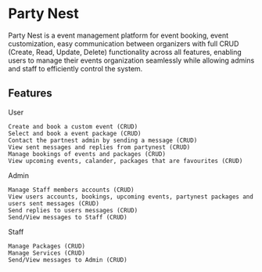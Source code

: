 # Party Nest

Party Nest is a event management platform for event booking, event customization, easy communication between organizers with full CRUD (Create, Read, Update, Delete) functionality across all features, enabling users to manage their events organization seamlessly while allowing admins and staff to efficiently control the system.
## Features

User 

    Create and book a custom event (CRUD)
    Select and book a event package (CRUD)
    Contact the partnest admin by sending a message (CRUD)
    View sent messages and replies from partynest (CRUD)
    Manage bookings of events and packages (CRUD)
    View upcoming events, calander, packages that are favourites (CRUD)

Admin

    Manage Staff members accounts (CRUD)
    View users accounts, bookings, upcoming events, partynest packages and users sent messages (CRUD)
    Send replies to users messages (CRUD)
    Send/View messages to Staff (CRUD)

Staff

    Manage Packages (CRUD)
    Manage Services (CRUD)
    Send/View messages to Admin (CRUD)

